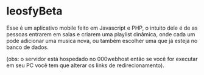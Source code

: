 # leosfyBeta
Esse é um aplicativo mobile feito em Javascript e PHP, o intuito dele é de as pessoas entrarem em salas e criarem uma playlist dinâmica, onde cada um pode adicionar uma musica nova, ou também escolher uma que já esteja no banco de dados. 

(obs: o servidor está hospedado no 000webhost então se você for executar em seu PC você tem que alterar os links de redirecionamento).
